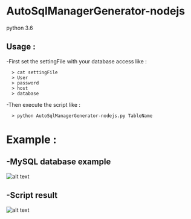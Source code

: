 AutoSqlManagerGenerator-nodejs
==

python 3.6

## Usage :

  -First set the settingFile with your database access like :

      > cat settingFile
      > User
      > password
      > host
      > database

  -Then execute the script like :

      > python AutoSqlManagerGenerator-nodejs.py TableName


Example :
==

## -MySQL database example

![alt text](https://image.noelshack.com/fichiers/2018/11/6/1521299463-img1.png)

## -Script result

![alt text](https://image.noelshack.com/fichiers/2018/11/6/1521299463-img2.png)
